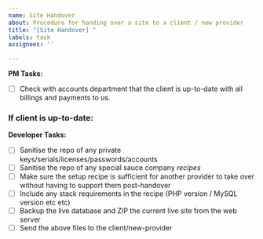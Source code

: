 ```yaml
---
name: Site Handover
about: Procedure for handing over a site to a client / new provider
title: "[Site Handover] "
labels: task
assignees: ''

---
```


**PM Tasks:**

- [ ] Check with accounts department that the client is up-to-date with all billings and payments to us.

### If client is up-to-date:

**Developer Tasks:**

- [ ] Sanitise the repo of any private keys/serials/licenses/passwords/accounts 
- [ ] Sanitise the repo of any special sauce company _recipes_
- [ ] Make sure the setup recipe is sufficient for another provider to take over without having to support them post-handover
- [ ] Include any stack requirements in the recipe (PHP version / MySQL version etc etc)
- [ ] Backup the live database and ZIP the current live site from the web server
- [ ] Send the above files to the client/new-provider
